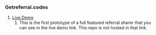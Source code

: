 ### Getreferral.codes

1. [Live Demo](https://getreferral.codes)
   1.  This is the first prototype of a full featured referral sharer that you can see in the live demo link. This repo is not hosted in that link.
